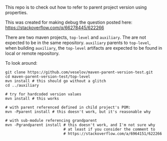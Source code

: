 
This repo is to check out how to refer to parent project version using properties.

This was created for making debug the question posted here: https://stackoverflow.com/q/66278445/622266

There are two maven projects, `top-level` and `auxiliary`. The are not expected to be in the same repository. `auxiliary` parents to `top-level`, when building `auxiliary`, the `top-level` artifacts are expected to be found in local or remote repository.

To look around:

```shell
git clone https://github.com/veselov/maven-parent-version-test.git
cd maven-parent-version-test/top-level
mvn install # this should go without a glitch
cd ../auxiliary

# try for hardcoded version values
mvn install # this works

# with parent referenced defined in child project's POM:
mvn -Pparent install # this doesn't work, but it's reasonable why

# with sub-module referencing grandparent
mvn -Pgrandparent install # this doesn't work, and I'm not sure why
                          # at least if you consider the comment to
                          # https://stackoverflow.com/a/6964151/622266
```
